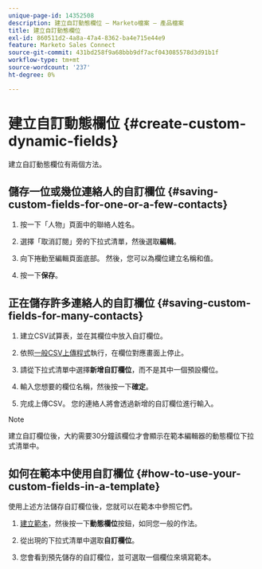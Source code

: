 ```yaml
---
unique-page-id: 14352508
description: 建立自訂動態欄位 — Marketo檔案 — 產品檔案
title: 建立自訂動態欄位
exl-id: 860511d2-4a8a-47a4-8362-ba4e715e44e9
feature: Marketo Sales Connect
source-git-commit: 431bd258f9a68bbb9df7acf043085578d3d91b1f
workflow-type: tm+mt
source-wordcount: '237'
ht-degree: 0%

---
```


# 建立自訂動態欄位 {#create-custom-dynamic-fields}

建立自訂動態欄位有兩個方法。

## 儲存一位或幾位連絡人的自訂欄位 {#saving-custom-fields-for-one-or-a-few-contacts}

1. 按一下「人物」頁面中的聯絡人姓名。

1. 選擇「取消訂閱」旁的下拉式清單，然後選取&#x200B;**編輯**。

1. 向下捲動至編輯頁面底部。 然後，您可以為欄位建立名稱和值。

1. 按一下&#x200B;**保存**。

## 正在儲存許多連絡人的自訂欄位 {#saving-custom-fields-for-many-contacts}

1. 建立CSV試算表，並在其欄位中放入自訂欄位。

1. 依照[一般CSV上傳程式](/help/marketo/product-docs/marketo-sales-connect/people/managing-contacts/import-contacts-via-csv.md)執行，在欄位對應畫面上停止。

1. 請從下拉式清單中選擇&#x200B;**新增自訂欄位**，而不是其中一個預設欄位。

1. 輸入您想要的欄位名稱，然後按一下&#x200B;**確定**。

1. 完成上傳CSV。 您的連絡人將會透過新增的自訂欄位進行輸入。

>[!NOTE]
>
>建立自訂欄位後，大約需要30分鐘該欄位才會顯示在範本編輯器的動態欄位下拉式清單中。

## 如何在範本中使用自訂欄位 {#how-to-use-your-custom-fields-in-a-template}

使用上述方法儲存自訂欄位後，您就可以在範本中參照它們。

1. [建立範本](/help/marketo/product-docs/marketo-sales-connect/templates/create-a-new-template.md)，然後按一下&#x200B;**動態欄位**&#x200B;按鈕，如同您一般的作法。

1. 從出現的下拉式清單中選取&#x200B;**自訂欄位**。

1. 您會看到預先儲存的自訂欄位，並可選取一個欄位來填寫範本。
